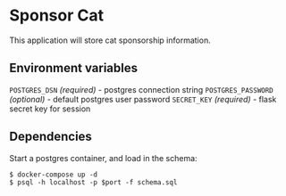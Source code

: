 Sponsor Cat
===========
This application will store cat sponsorship information.

Environment variables
--------------------
`POSTGRES_DSN` _(required)_ - postgres connection string
`POSTGRES_PASSWORD` _(optional)_ - default postgres user password
`SECRET_KEY` _(required)_ - flask secret key for session

Dependencies
------------
Start a postgres container, and load in the schema:
```
$ docker-compose up -d
$ psql -h localhost -p $port -f schema.sql
```
